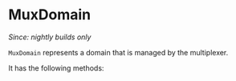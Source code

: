 # MuxDomain

*Since: nightly builds only*

`MuxDomain` represents a domain that is managed by the multiplexer.

It has the following methods:

